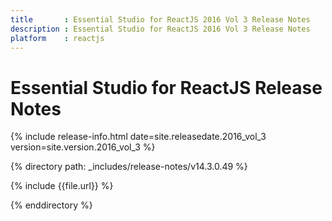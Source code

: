 ```yaml
---
title 		: Essential Studio for ReactJS 2016 Vol 3 Release Notes
description : Essential Studio for ReactJS 2016 Vol 3 Release Notes
platform 	: reactjs
---
```


# Essential Studio for ReactJS Release Notes

{% include release-info.html date=site.releasedate.2016_vol_3 version=site.version.2016_vol_3 %} 

{% directory path: _includes/release-notes/v14.3.0.49 %}

{% include {{file.url}} %}

{% enddirectory %}